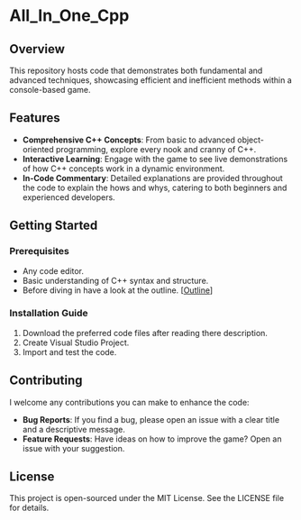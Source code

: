 # All_In_One_Cpp

## Overview
This repository hosts code that demonstrates both fundamental and advanced techniques, showcasing efficient and inefficient methods within a console-based game.

## Features
- **Comprehensive C++ Concepts**: From basic to advanced object-oriented programming, explore every nook and cranny of C++.
- **Interactive Learning**: Engage with the game to see live demonstrations of how C++ concepts work in a dynamic environment.
- **In-Code Commentary**: Detailed explanations are provided throughout the code to explain the hows and whys, catering to both beginners and experienced developers.

## Getting Started

### Prerequisites
- Any code editor.
- Basic understanding of C++ syntax and structure.
- Before diving in have a look at the outline. [[Outline](https://github.com/Yahya-Taqi/All_In_One_Cpp/blob/main/Outline.pdf)]

### Installation Guide
1. Download the preferred code files after reading there description.
2. Create Visual Studio Project.
3. Import and test the code.

## Contributing
I welcome any contributions you can make to enhance the code:
- **Bug Reports**: If you find a bug, please open an issue with a clear title and a descriptive message.
- **Feature Requests**: Have ideas on how to improve the game? Open an issue with your suggestion.

## License
This project is open-sourced under the MIT License. See the LICENSE file for details.
